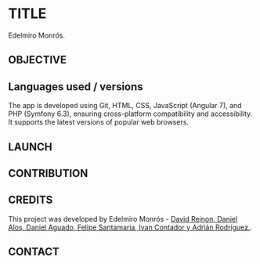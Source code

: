 # TITLE
Edelmiro Monrós.


## OBJECTIVE


## Languages used / versions
The app is developed using Git, HTML, CSS, JavaScript (Angular 7), and PHP (Symfony 6.3), ensuring cross-platform compatibility and accessibility. It supports the latest versions of popular web browsers.

## LAUNCH


## CONTRIBUTION


## CREDITS
This project was developed by Edelmiro Monrós - [David Reinon, Daniel Alos, Daniel Aguado, Felipe Santamaria, Ivan Contador y Adrián Rodríguez.](https://github.com/DavidReinon/PI_Edelmiro_Monros.git).

## CONTACT

